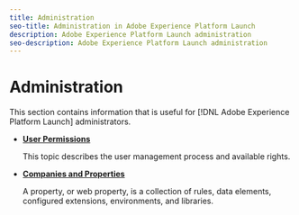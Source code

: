 ```yaml
---
title: Administration
seo-title: Administration in Adobe Experience Platform Launch
description: Adobe Experience Platform Launch administration
seo-description: Adobe Experience Platform Launch administration
---
```


# Administration

This section contains information that is useful for [!DNL Adobe Experience Platform Launch] administrators.

* [**User Permissions**](user-permissions.md)

  This topic describes the user management process and available rights.

* [**Companies and Properties**](companies-and-properties.md)

  A property, or web property, is a collection of rules, data elements, configured extensions, environments, and libraries.
